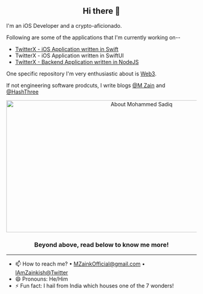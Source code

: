 <!--
**m-zaink/m-zaink** is a ✨ _special_ ✨ repository because its `README.md` (this file) appears on your GitHub profile.
-->
<h2 align="center">Hi there 👋</h2>

I'm an iOS Developer and a crypto-aficionado.

Following are some of the applications that I'm currently working on--
- [TwitterX - iOS Application written in Swift](https://github.com/m-zaink/TonyStark)
- TwitterX - iOS Application written in SwiftUI
- [TwitterX - Backend Application written in NodeJS](https://github.com/m-zaink/NickFury)

One specific repository I'm very enthusiastic about is [Web3](https://github.com/m-zaink/Web3).

If not engineering software prodcuts, I write blogs [@M Zain](https://medium.com/m-zain) and [@HashThree](https://medium.com/hashthree)

<p align="center">
<img src="https://github-readme-stats.vercel.app/api?username=m-zaink&count_private=true&show_icons=true&layout=default" alt="About Mohammed Sadiq" width="700" height="350">
</p>


<h3 align="center"> Beyond above, read below to know me more! </h3>

---
- 📫 How to reach me? • [MZainkOfficial@gmail.com](mailto:mzainkofficial@gmail.com) • [IAmZainkish@Twitter](https://twitter.com/IAmZainkish)
- 😄 Pronouns: He/Him
- ⚡ Fun fact: I hail from India which houses one of the 7 wonders!
